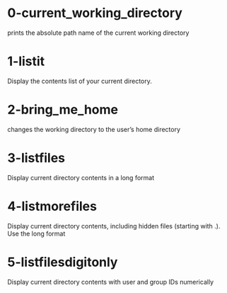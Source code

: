 # 0-current_working_directory
prints the absolute path name of the current working directory

# 1-listit
Display the contents list of your current directory.

# 2-bring_me_home
changes the working directory to the user’s home directory

# 3-listfiles
Display current directory contents in a long format

# 4-listmorefiles
Display current directory contents, including hidden files (starting with .). Use the long format

# 5-listfilesdigitonly
Display current directory contents with user and group IDs numerically

